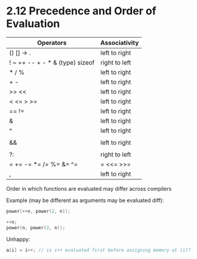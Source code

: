 
# 2.12 Precedence and Order of Evaluation

| Operators | Associativity |
|-----------|---------------|
| () [] -> . | left to right |
| ! ~ ++ -- + - * & (type) sizeof | right to left |
| * / % | left to right |
| + - | left to right |
| >> << | left to right |
| < <= > >= | left to right |
| == != | left to right |
| & | left to right |
| ^ | left to right |
| | | left to right |
| && | left to right |
| || | left to right |
| ?: | right to left |
| = += -= *= /= %= &= ^= |= <<= >>= | right to left |
| , | left to right |

Order in which functions are evaluated may differ across compilers

Example (may be different as arguments may be evaluated diff):
```c
power(++n, power(2, n));

++n;
power(n, power(2, n));
```

Unhappy:
```c
a[i] = i++; // is i++ evaluated first before assigning memory at [i]?
```